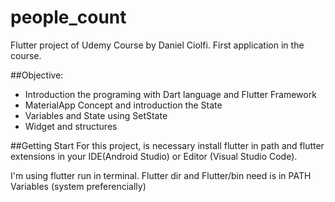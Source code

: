 # people_count

Flutter project of Udemy Course by Daniel Ciolfi.
First application in the course.

##Objective:
- Introduction the programing with Dart language and Flutter Framework
- MaterialApp Concept and introduction the State 
- Variables and State using SetState
- Widget and structures


##Getting Start
  For this project, is necessary install flutter in path and flutter 
  extensions in your IDE(Android Studio) or Editor (Visual Studio Code).
  
  I'm using flutter run in terminal. Flutter dir and Flutter/bin need is
  in PATH Variables (system preferencially)
